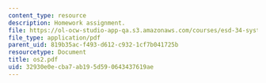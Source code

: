```yaml
---
content_type: resource
description: Homework assignment.
file: https://ol-ocw-studio-app-qa.s3.amazonaws.com/courses/esd-34-system-architecture-january-iap-2007/32930e0ecba7ab195d590643437619ae_os2.pdf
file_type: application/pdf
parent_uid: 819b35ac-f493-d612-c932-1cf7b041725b
resourcetype: Document
title: os2.pdf
uid: 32930e0e-cba7-ab19-5d59-0643437619ae
---
```

